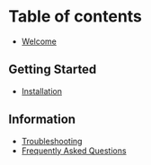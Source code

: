 # Table of contents

* [Welcome](README.md)

## Getting Started

* [Installation](getting-started/installation.md)

## Information

* [Troubleshooting](information/troubleshooting.md)
* [Frequently Asked Questions](information/faq.md)
